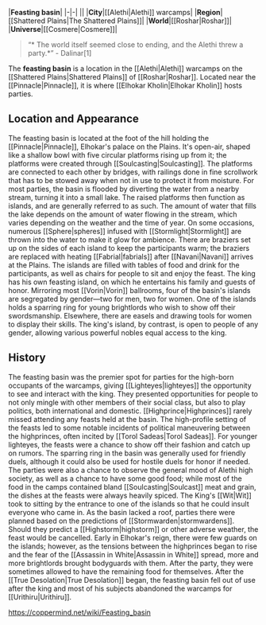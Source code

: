 |**Feasting basin**|
|-|-|
||
|**City**|[[Alethi\|Alethi]] warcamps|
|**Region**|[[Shattered Plains\|The Shattered Plains]]|
|**World**|[[Roshar\|Roshar]]|
|**Universe**|[[Cosmere\|Cosmere]]|

>“* The world itself seemed close to ending, and the Alethi threw a party.*”
\- Dalinar[1]


The **feasting basin** is a location in the [[Alethi\|Alethi]] warcamps on the [[Shattered Plains\|Shattered Plains]] of [[Roshar\|Roshar]]. Located near the [[Pinnacle\|Pinnacle]], it is where [[Elhokar Kholin\|Elhokar Kholin]] hosts parties.

## Location and Appearance
The feasting basin is located at the foot of the hill holding the [[Pinnacle\|Pinnacle]], Elhokar's palace on the Plains. It's open-air, shaped like a shallow bowl with five circular platforms rising up from it; the platforms were created through [[Soulcasting\|Soulcasting]]. The platforms are connected to each other by bridges, with railings done in fine scrollwork that has to be stowed away when not in use to protect it from moisture.
For most parties, the basin is flooded by diverting the water from a nearby stream, turning it into a small lake. The raised platforms then function as islands, and are generally referred to as such. The amount of water that fills the lake depends on the amount of water flowing in the stream, which varies depending on the weather and the time of year. On some occasions, numerous [[Sphere\|spheres]] infused with [[Stormlight\|Stormlight]] are thrown into the water to make it glow for ambience.
There are braziers set up on the sides of each island to keep the participants warm; the braziers are replaced with heating [[Fabrial\|fabrials]] after [[Navani\|Navani]] arrives at the Plains. The islands are filled with tables of food and drink for the participants, as well as chairs for people to sit and enjoy the feast. The king has his own feasting island, on which he entertains his family and guests of honor.
Mirroring most [[Vorin\|Vorin]] ballrooms, four of the basin's islands are segregated by gender—two for men, two for women. One of the islands holds a sparring ring for young brightlords who wish to show off their swordsmanship. Elsewhere, there are easels and drawing tools for women to display their skills. The king's island, by contrast, is open to people of any gender, allowing various powerful nobles equal access to the king.

## History
The feasting basin was the premier spot for parties for the high-born occupants of the warcamps, giving [[Lighteyes\|lighteyes]] the opportunity to see and interact with the king. They presented opportunities for people to not only mingle with other members of their social class, but also to play politics, both international and domestic. [[Highprince\|Highprinces]] rarely missed attending any feasts held at the basin. The high-profile setting of the feasts led to some notable incidents of political maneuvering between the highprinces, often incited by [[Torol Sadeas\|Torol Sadeas]].
For younger lighteyes, the feasts were a chance to show off their fashion and catch up on rumors. The sparring ring in the basin was generally used for friendly duels, although it could also be used for hostile duels for honor if needed. The parties were also a chance to observe the general mood of Alethi high society, as well as a chance to have some good food; while most of the food in the camps contained bland [[Soulcasting\|Soulcast]] meat and grain, the dishes at the feasts were always heavily spiced. The King's [[Wit\|Wit]] took to sitting by the entrance to one of the islands so that he could insult everyone who came in.
As the basin lacked a roof, parties there were planned based on the predictions of [[Stormwarden\|stormwardens]]. Should they predict a [[Highstorm\|highstorm]] or other adverse weather, the feast would be cancelled.
Early in Elhokar's reign, there were few guards on the islands; however, as the tensions between the highprinces began to rise and the fear of the [[Assassin in White\|Assassin in White]] spread, more and more brightlords brought bodyguards with them. After the party, they were sometimes allowed to have the remaining food for themselves.
After the [[True Desolation\|True Desolation]] began, the feasting basin fell out of use after the king and most of his subjects abandoned the warcamps for [[Urithiru\|Urithiru]].



https://coppermind.net/wiki/Feasting_basin